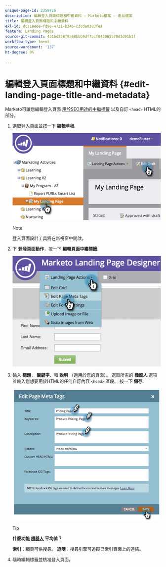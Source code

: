 ```yaml
---
unique-page-id: 2359726
description: 編輯登入頁面標題和中繼資料 — Marketo檔案 — 產品檔案
title: 編輯登入頁面標題和中繼資料
exl-id: dc31eeee-fd96-4721-b346-c3cde0383fea
feature: Landing Pages
source-git-commit: 431bd258f9a68bbb9df7acf043085578d3d91b1f
workflow-type: tm+mt
source-wordcount: '137'
ht-degree: 0%

---
```


# 編輯登入頁面標題和中繼資料 {#edit-landing-page-title-and-metadata}

Marketo可讓您編輯登入頁面 [用於SEO用途的中繼標籤](https://www.w3schools.com/tags/tag_meta.asp) 以及自訂 `<head>` HTML的部分。

1. 選取登入頁面並按一下 **編輯草稿**.

   ![](assets/image2014-9-17-11-3a39-3a21.png)

   >[!NOTE]
   >
   >登入頁面設計工具將在新視窗中開啟。

1. 下 **登陸頁面動作**，按一下 **編輯頁面中繼標籤**.

   ![](assets/image2014-9-17-11-3a39-3a32.png)

1. 輸入 **標題**， **關鍵字**、和 **說明** （適用於您的頁面）。 選取所需的 **機器人** 選項並輸入您想要用於HTML的任何自訂內容 `<head>` 區段。 按一下 **儲存**.

   ![](assets/image2014-9-17-11-3a39-3a50.png)

   >[!TIP]
   >
   >**什麼功能 [機器人](https://www.robotstxt.org/meta.html) 平均值？**
   >
   >**索引**：網頁可供搜尋。 **追隨**：搜尋引擎可追蹤已索引頁面上的連結。

1. 隨時編輯標籤並核准登入頁面。
